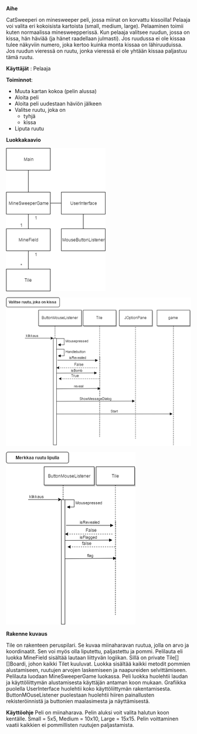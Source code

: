 **Aihe**


CatSweeperi on minesweeper peli, jossa miinat on korvattu kissoilla!
Pelaaja voi valita eri kokoisista kartoista (small, medium, large). Pelaaminen toimii kuten normaalissa minesweepperissä.
Kun pelaaja valitsee ruudun, jossa on kissa, hän häviää (ja hänet raadellaan julmasti). Jos ruudussa ei ole kissaa
tulee näkyviin numero, joka kertoo kuinka monta kissaa on lähiruuduissa. Jos ruudun vieressä on ruutu, jonka vieressä ei ole
yhtään kissaa paljastuu tämä ruutu.

**Käyttäjät** : Pelaaja

**Toiminnot**:
* Muuta kartan kokoa (pelin alussa)
* Aloita peli
* Aloita peli uudestaan häviön jälkeen
* Valitse ruutu, joka on
  * tyhjä
  * kissa
* Liputa ruutu

**Luokkakaavio**

![Luokkakaavio puuttuu kuvat tiedostosta, korjataan pian!](/dokumentaatio/kuvat/JAVALuokkaKaavio.png)

![Sekvenssikaavio puuttuu kuvat tiedostosta, korjataan pian!](/dokumentaatio/kuvat/Kissan%20clickaus.png)

![Sekvenssikaavio puuttuu kuvat tiedostosta, korjataan pian!](/dokumentaatio/kuvat/Merkkaa%20ruutu%20lipulla.png)


**Rakenne kuvaus**

Tile on rakenteen peruspilari. Se kuvaa miinaharavan ruutua, jolla on arvo ja koordinaatit. Sen voi myös olla liputettu, paljastettu ja pommi. Pelilauta eli luokka MineField sisältää lautaan liittyvän logiikan. Sillä on private Tile[][]Boardi, johon kaikki Tilet kuuluvat. Luokka sisältää kaikki metodit pommien alustamiseen, ruutujen arvojen laskemiseen ja naapureiden selvittämiseen. Pelilauta luodaan MineSweeperGame luokassa. Peli luokka huolehtii laudan ja käyttöliittymän alustamisesta käyttäjän antaman koon mukaan.
Grafiikka puolella UserInterface huolehtii koko käyttöliittymän rakentamisesta. ButtonMOuseListener puolestaan huolehtii hiiren painallusten rekisteröinnistä ja buttonien maalasimesta ja näyttämisestä.

**Käyttöohje**
Peli on miinaharava. Pelin aluksi voit valita halutun koon kentälle. Small = 5x5, Medium = 10x10, Large = 15x15. Pelin voittaminen vaatii kaikkien ei pommillisten ruutujen paljastamista.

